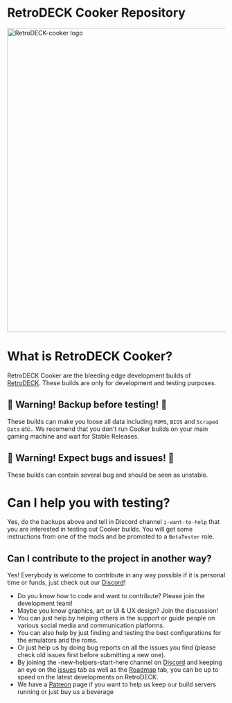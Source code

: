 # RetroDECK Cooker Repository

<img src="https://github.com/RetroDECK/RetroDECK-cooker/blob/main/cooker.png?raw=true" alt="RetroDECK-cooker logo" width="700"/>


# What is RetroDECK Cooker?
RetroDECK Cooker are the bleeding edge development builds of [RetroDECK](https://github.com/RetroDECK/RetroDECK). These builds are only for development and testing purposes.

## 🛑 Warning! Backup before testing! 🛑
These builds can make you loose all data including `ROMS`, `BIOS` and `Scraped Data` etc..
We recomend that you don't run Cooker builds on your main gaming machine and wait for Stable Releases. 

## 🛑 Warning! Expect bugs and issues! 🛑
These builds can contain several bug and should be seen as unstable. 

# Can I help you with testing? 
Yes, do the backups above and tell in Discord channel `i-want-to-help` that you are interested in testing out Cooker builds.
You will get some instructions from one of the mods and be promoted to a `BetaTester` role. 

## Can I contribute to the project in another way?
Yes! Everybody is welcome to contribute in any way possible if it is personal time or funds, just check out our [Discord](https://discord.gg/WDc5C9YWMx)!
- Do you know how to code and want to contribute? Please join the development team! 
- Maybe you know graphics, art or UI & UX design? Join the discussion!
- You can just help by helping others in the support or guide people on various social media and communication platforms.
- You can also help by just finding and testing the best configurations for the emulators and the roms.
- Or just help us by doing bug reports on all the issues you find (please check old issues first before submitting a new one).
- By joining the -new-helpers-start-here channel on [Discord](discord.gg/WDc5C9YWMx) and keeping an eye on the [issues](https://github.com/RetroDECK/RetroDECK/issues) tab as well as the [Roadmap](https://github.com/RetroDECK/RetroDECK/milestones) tab, you can be up to speed on the latest developments on RetroDECK.
- We have a [Patreon](https://www.patreon.com/RetroDECK) page if you want to help us keep our build servers running or just buy us a beverage
